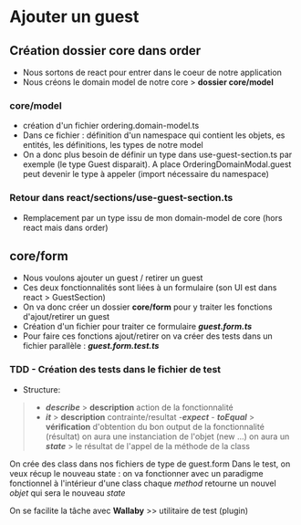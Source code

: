 # Ajouter un guest

## Création dossier core dans order
- Nous sortons de react pour entrer dans le coeur de notre application
- Nous créons le domain model de notre core > **dossier core/model**

### core/model
- création d'un fichier ordering.domain-model.ts
- Dans ce fichier : définition d'un namespace qui contient les objets, es entités, les définitions, les types de notre model
- On a donc plus besoin de définir un type dans use-guest-section.ts par exemple (le type Guest disparait).
A place OrderingDomainModal.guest peut devenir le type à appeler (import nécessaire du namespace)


### Retour dans react/sections/use-guest-section.ts 
- Remplacement par un type issu de mon domain-model de core (hors react mais dans order)

## core/form
- Nous voulons ajouter un guest / retirer un guest 
- Ces deux fonctionnalités sont liées à un formulaire (son UI est dans react > GuestSection)
- On va donc créer un dossier **core/form** pour y traiter les fonctions d'ajout/retirer un guest
- Création d'un fichier pour traiter ce formulaire ***guest.form.ts***
- Pour faire ces fonctions ajout/retirer on va créer des tests dans un fichier parallèle : ***guest.form.test.ts***

### TDD - Création des tests dans le fichier de test
- Structure: 
>- ***describe*** > **description** action de la fonctionnalité
>- ***it*** > **description** contrainte/resultat 
>-***expect*** - ***toEqual*** > **vérification** d'obtention du bon output de la fonctionnalité (résultat)
on aura une instanciation de l'objet (new ...)
on aura un ***state*** > le résultat de l'appel de la méthode de la class

On crée des class dans nos fichiers de type de guest.form
Dans le test, on veux récup le nouveau state : on va fonctionner avec un paradigme fonctionnel à l'intérieur d'une class
chaque *method* retourne un nouvel *objet* qui sera le nouveau *state*

On se facilite la tâche avec **Wallaby** >> utilitaire de test (plugin)